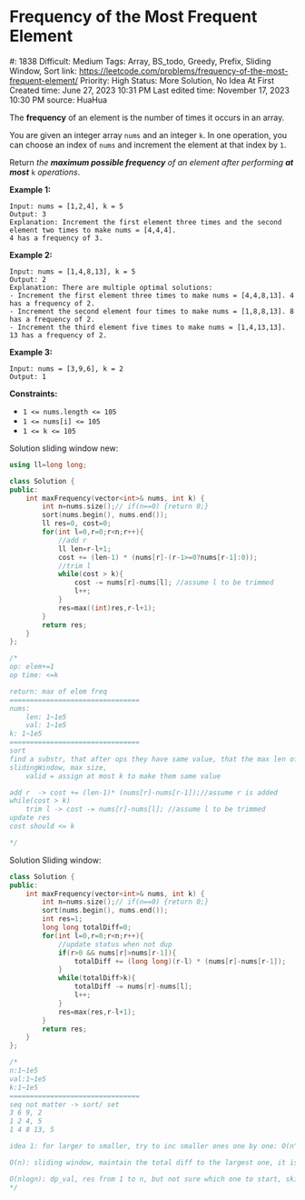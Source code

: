 # Frequency of the Most Frequent Element

#: 1838
Difficult: Medium
Tags: Array, BS_todo, Greedy, Prefix, Sliding Window, Sort
link: https://leetcode.com/problems/frequency-of-the-most-frequent-element/
Priority: High
Status: More Solution, No Idea At First
Created time: June 27, 2023 10:31 PM
Last edited time: November 17, 2023 10:30 PM
source: HuaHua

The **frequency** of an element is the number of times it occurs in an array.

You are given an integer array `nums` and an integer `k`. In one operation, you can choose an index of `nums` and increment the element at that index by `1`.

Return *the **maximum possible frequency** of an element after performing **at most*** `k` *operations*.

**Example 1:**

```
Input: nums = [1,2,4], k = 5
Output: 3
Explanation: Increment the first element three times and the second element two times to make nums = [4,4,4].
4 has a frequency of 3.
```

**Example 2:**

```
Input: nums = [1,4,8,13], k = 5
Output: 2
Explanation: There are multiple optimal solutions:
- Increment the first element three times to make nums = [4,4,8,13]. 4 has a frequency of 2.
- Increment the second element four times to make nums = [1,8,8,13]. 8 has a frequency of 2.
- Increment the third element five times to make nums = [1,4,13,13]. 13 has a frequency of 2.

```

**Example 3:**

```
Input: nums = [3,9,6], k = 2
Output: 1

```

**Constraints:**

- `1 <= nums.length <= 105`
- `1 <= nums[i] <= 105`
- `1 <= k <= 105`

Solution sliding window new:

```cpp
using ll=long long;

class Solution {
public:
    int maxFrequency(vector<int>& nums, int k) {
        int n=nums.size();// if(n==0) {return 0;}
        sort(nums.begin(), nums.end());
        ll res=0, cost=0;
        for(int l=0,r=0;r<n;r++){
            //add r
            ll len=r-l+1;
            cost += (len-1) * (nums[r]-(r-1>=0?nums[r-1]:0));
            //trim l
            while(cost > k){
                cost -= nums[r]-nums[l]; //assume l to be trimmed
                l++;
            }
            res=max((int)res,r-l+1);
        }
        return res;
    }
};

/*
op: elem+=1
op time: <=k

return: max of elem freq
================================
nums:
    len: 1~1e5
    val: 1~1e5
k: 1~1e5
================================
sort
find a substr, that after ops they have same value, that the max len of substr
slidingWindow, max size, 
    valid = assign at most k to make them same value

add r  -> cost += (len-1)* (nums[r]-nums[r-1]);//assume r is added
while(cost > k)
    trim l -> cost -= nums[r]-nums[l]; //assume l to be trimmed
update res
cost should <= k

*/
```

Solution Sliding window:

```cpp
class Solution {
public:
    int maxFrequency(vector<int>& nums, int k) {
        int n=nums.size();// if(n==0) {return 0;}
        sort(nums.begin(), nums.end());
        int res=1;
        long long totalDiff=0;
        for(int l=0,r=0;r<n;r++){
            //update status when not dup
            if(r>0 && nums[r]>nums[r-1]){
                totalDiff += (long long)(r-l) * (nums[r]-nums[r-1]);
            }
            while(totalDiff>k){
                totalDiff -= nums[r]-nums[l];
                l++;
            }
            res=max(res,r-l+1);
        }
        return res;
    }
};

/*
n:1~1e5
val:1~1e5
k:1~1e5
================================
seq not matter -> sort/ set
3 6 9, 2
1 2 4, 5
1 4 8 13, 5

idea 1: for larger to smaller, try to inc smaller ones one by one: O(n^2)

O(n): sliding window, maintain the total diff to the largest one, it is a max window, if totalDiff<=k, update res, if tD>k, update l till valid

O(nlogn): dp_val, res from 1 to n, but not sure which one to start, skip
*/
```